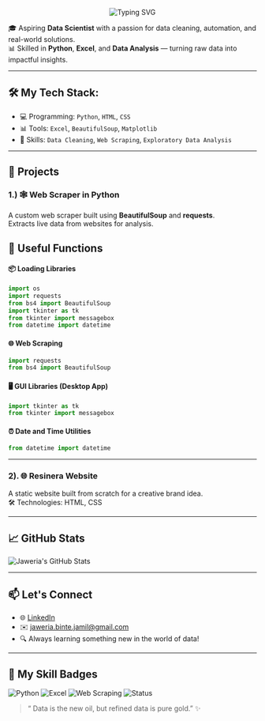 <p align="center">
  <img src="https://readme-typing-svg.herokuapp.com?font=Fira+Code&size=30&pause=1000&color=F75C7E&center=true&vCenter=true&width=600&lines=Hello!+I'm+Jaweria+Jamil+🍷;🚀+Building+digital+magic+with+code" alt="Typing SVG" />
</p>





🎓 Aspiring **Data Scientist** with a passion for data cleaning, automation, and real-world solutions.  
📊 Skilled in **Python**, **Excel**, and **Data Analysis** — turning raw data into impactful insights.

---

## 🛠️ My Tech Stack:
- 💻 Programming: `Python`, `HTML`, `CSS`
- 📊 Tools: `Excel`, `BeautifulSoup`, `Matplotlib`
- 🧹 Skills: `Data Cleaning`, `Web Scraping`, `Exploratory Data Analysis`

---

## 🚀 Projects

### 1.) 🕸️ Web Scraper in Python
A custom web scraper built using **BeautifulSoup** and **requests**.  
Extracts live data from websites for analysis.  

## 🧠 Useful Functions

#### 📦 Loading Libraries

```python
import os
import requests
from bs4 import BeautifulSoup
import tkinter as tk
from tkinter import messagebox
from datetime import datetime
```

#### 🌐 Web Scraping

```python
import requests
from bs4 import BeautifulSoup
```

#### 🖥️ GUI Libraries (Desktop App)

```python
import tkinter as tk
from tkinter import messagebox
```

#### ⏰ Date and Time Utilities

```python
from datetime import datetime
```

---

### 2). 🌐 Resinera Website
A static website built from scratch for a creative brand idea.  
🛠️ Technologies: HTML, CSS  


---

## 📈 GitHub Stats
![Jaweria's GitHub Stats](https://github-readme-stats.vercel.app/api?username=jaweria-jamil&show_icons=true&theme=radical)

---

## 📫 Let's Connect
- 🌐 [LinkedIn](https://www.linkedin.com/in/javeria-jamil-97189330a)
- ✉️ jaweria.binte.jamil@gmail.com
- 🔍 Always learning something new in the world of data!

---
## 🚀 My Skill Badges

![Python](https://img.shields.io/badge/Python-Expert-blue?style=for-the-badge&logo=python)
![Excel](https://img.shields.io/badge/Excel-Data_Cleaning-green?style=for-the-badge&logo=microsoft-excel)
![Web Scraping](https://img.shields.io/badge/Web_Scraping-BeautifulSoup-red?style=for-the-badge&logo=code)
![Status](https://img.shields.io/badge/Status-Learning_Data_Science-blue?style=for-the-badge&logo=python)


> “ Data is the new oil, but refined data is pure gold.” ✨
